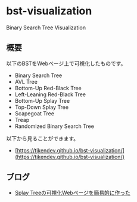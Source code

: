 # bst-visualization

Binary Search Tree Visualization

## 概要

以下のBSTをWebページ上で可視化したものです。

- Binary Search Tree
- AVL Tree
- Bottom-Up Red-Black Tree
- Left-Leaning Red-Black Tree
- Bottom-Up Splay Tree
- Top-Down Splay Tree
- Scapegoat Tree
- Treap
- Randomized Binary Search Tree

以下から見ることができます。

- [https://tjkendev.github.io/bst-visualization/](https://tjkendev.github.io/bst-visualization/)

## ブログ

- [Splay Treeの可視化Webページを簡易的に作った](https://smijake3.hatenablog.com/entry/2019/12/05/090224)
